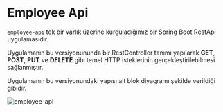 # Employee Api

`employee-api` tek bir varlık üzerine kurguladığımız bir Spring Boot RestApi uygulamasıdır. 

Uygulamanın bu versiyonununda bir RestController tanımı yapılarak **GET**, **POST**, **PUT** ve **DELETE** gibi temel HTTP isteklerinin gerçekleştirilebilmesi sağlanmıştır.

Uygulamanın bu versiyonundaki yapısı ait blok diyagramı şekilde verildiği gibidir. 

![employee-api](http://www.zafercomert.com/medya/java/Java-EmployeeApp-Java.svg)
